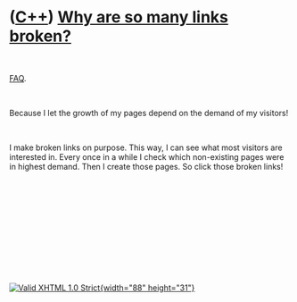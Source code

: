 



 

 

 

 

 

([C++](Cpp.htm)) [Why are so many links broken?](CppBrokenLinks.htm)
====================================================================

 

[FAQ](CppFaq.htm).

 

Because I let the growth of my pages depend on the demand of my
visitors!

 

I make broken links on purpose. This way, I can see what most visitors
are interested in. Every once in a while I check which non-existing
pages were in highest demand. Then I create those pages. So click those
broken links!

 

 

 

 

 





 

[![Valid XHTML 1.0 Strict](valid-xhtml10.png){width="88"
height="31"}](http://validator.w3.org/check?uri=referer)

